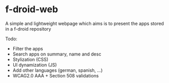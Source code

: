 f-droid-web
===========

A simple and lightweight webpage which aims is to present the apps stored in a f-droid repository

Todo:
* Filter the apps
* Search apps on summary, name and desc
* Stylization (CSS)
* UI dynamization (JS)
* Add other languages (german, spanish, ...)
* WCAG2.0 AAA + Section 508 validations

